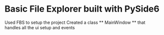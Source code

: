 # Basic File Explorer built with PySide6

Used FBS to setup the project
Created a class ** MainWindow ** that handles all the ui setup and events
